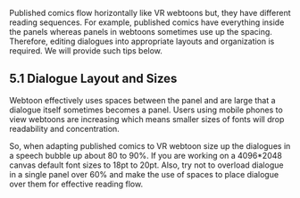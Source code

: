 Published comics flow horizontally like VR webtoons but, they have different reading sequences. For example, published comics have everything inside the panels whereas panels in webtoons sometimes use up the spacing. Therefore, editing dialogues into appropriate layouts and organization is required. We will provide such tips below.


## 5.1 Dialogue Layout and Sizes

Webtoon effectively uses spaces between the panel and are large that a dialogue itself sometimes becomes a panel. Users using mobile phones to view webtoons are increasing which means smaller sizes of fonts will drop readability and concentration.

So, when adapting published comics to VR webtoon size up the dialogues in a speech bubble up about 80 to 90%. If you are working on a 4096*2048 canvas default font sizes to 18pt to 20pt. Also, try not to overload dialogue in a single panel over 60% and make the use of spaces to place dialogue over them for effective reading flow.

